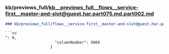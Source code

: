 ### kb/previews_full/kb__previews_full__flows__service-first__master-and-slot@guest.har.part075.md.part002.md

```md
### kb/previews_full/flows__service-first__master-and-slot@guest.har.part075.md (part 002)

```md
": 0,
                      "columnNumber": 5669
                    }
```

```

```
